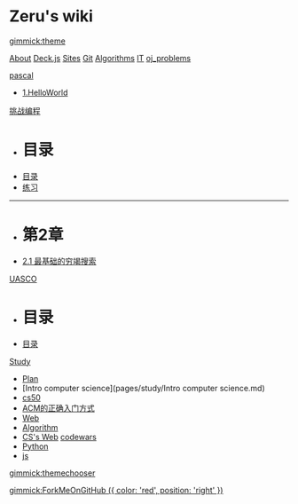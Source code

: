 <!--
  -- Name of your wiki
  -- Do NOT remove the leading `#` character.
  -->

# Zeru's wiki


<!--
  -- Default theme
  -- (Read: http://dynalon.github.io/mdwiki/#!customizing.md#Theme_chooser)
  -->

[gimmick:theme](flatly)


<!--
  -- Navigation
  -- (Read: http://dynalon.github.io/mdwiki/#!quickstart.md#Adding_a_navigation)
  -->

[About](pages/about.md)
[Deck.js](pages/deck.js/index.md)
[Sites](pages/sites.md)
[Git](pages/git.md)
[Algorithms](pages/algorithms/index.md)
[IT](pages/IT/index.md)
[oj_problems](pages/oj_problems/index.md)

[pascal]()

  * [1.HelloWorld](pages/pascal_tutorial/1.helloworld.md)

[挑战编程]()

  * # 目录
  * [目录](pages/PCCB/index.md)  
  * [练习](pages/PCCB/problems/index.md)

  - - - -
  * # 第2章
  * [2.1 最基础的穷竭搜索](pages/PCCB/2.1Search.md)  

[UASCO]()

  * # 目录
  * [目录](pages/usaco/index.md)  

[Study]()

  * [Plan](pages/study/Plan.md)
  * [Intro computer science](pages/study/Intro computer science.md)
  * [cs50](pages/study/cs50.md)
  * [ACM的正确入门方式](pages/study/ACM.md)
  * [Web](pages/study/Web.md)
  * [Algorithm](pages/study/Algorithm.md)
  * [CS's Web](pages/study/Web.md)
[codewars]()
  * [Python](pages/codewars/Python.md)
  * [js](pages/codewars/js.md)




<!-- A more complex navigation example: ----------------------------------------

[Menu Item 1]()

  * # SubMenu Heading 1
  * [SubMenu Item 1](pages/subitem1.md)
  * [SubMenu Item 2](pages/subitem2.md)
  - - - -
  * # SubMenu Heading 2
  * [SubMenu Item 3](pages/subitem3.md)
  - - - -
  * # SubMenu Heading 3
  * [SubMenu Item 3](pages/subitem3.md)

[Menu Item 2](pages/item2.md)

[Menu Item 3](pages/item3.md)

---------------------------------------------------------------------------- -->

<!--
  -- Change the Language
  -- Could be useful when there's more than one language wiki.
  -->

<!--
[Change the Language]()

  * [English (United States)](/en_US/)
  * [English (United Kingdom)](/en_GB/)
  * [Italian](/it/)
-->

<!--
  -- Let the user choose a theme
  -- (Read: http://dynalon.github.io/mdwiki/#!quickstart.md#Adding_a_navigation)
  -->

[gimmick:themechooser](风格)

[gimmick:ForkMeOnGitHub ({ color: 'red',  position: 'right' })](https://github.com/zerubbabel/zeru-wiki)
